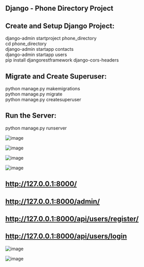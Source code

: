 




## Django - Phone Directory Project

## Create and Setup Django Project:
django-admin startproject phone_directory      
cd phone_directory    
django-admin startapp contacts         
django-admin startapp users     
pip install djangorestframework django-cors-headers         

## Migrate and Create Superuser:    
python manage.py makemigrations    
python manage.py migrate      
python manage.py createsuperuser     

## Run the Server:    
python manage.py runserver    







![image](https://github.com/satyamjaysawal/Django_Project/assets/108862706/26ef2f78-175e-4c52-b9d7-5eafd6e3b9e6)


![image](https://github.com/satyamjaysawal/Django_Project/assets/108862706/6980a2a0-02a3-4093-92c4-06555bb85849)


![image](https://github.com/satyamjaysawal/Django_Project/assets/108862706/83343bf3-8d9b-4d60-b8d9-f988a07c4a17)


![image](https://github.com/satyamjaysawal/Django_Project/assets/108862706/2c4a7b84-ad0b-49b8-a75e-ddc41ed91138)

## http://127.0.0.1:8000/
## http://127.0.0.1:8000/admin/
## http://127.0.0.1:8000/api/users/register/
## http://127.0.0.1:8000/api/users/login

![image](https://github.com/satyamjaysawal/Django_Project/assets/108862706/d6168899-e67a-49c0-adfe-8a0bb0227939)


![image](https://github.com/satyamjaysawal/Django_Project/assets/108862706/7f304728-5bae-4935-b79e-29e1bd472c56)




